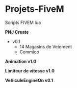 # Projets-FiveM
Scripts FIVEM lua

**PNJ Create**
  - v0.1 
      + 14 Magasins de Vetement
      + Commico
      
**Animation v1.0**

**Limiteur de vitesse v1.0**

**VehiculeEngineOn v0.1**





